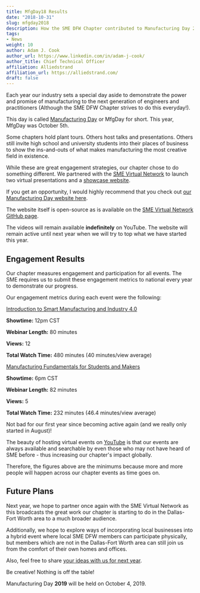 ```yaml
---
title: MfgDay18 Results
date: "2018-10-31"
slug: mfgday2018
description: How the SME DFW Chapter contributed to Manufacturing Day 2018.
tags:
- News
weight: 10
author: Adam J. Cook
author_url: https://www.linkedin.com/in/adam-j-cook/
author_title: Chief Technical Officer
affiliation: Alliedstrand
affiliation_url: https://alliedstrand.com/
draft: false
---
```


Each year our industry sets a special day aside to demonstrate the power and
promise of manufacturing to the next generation of engineers and practitioners
(Although the SME DFW Chapter strives to do this everyday!).

This day is called [Manufacturing Day](https://www.mfgday.com/) or MfgDay for
short. This year, MfgDay was October 5th.

Some chapters hold plant tours. Others host talks and presentations. Others still
invite high school and university students into their places of business to show
the ins-and-outs of what makes manufacturing the most creative field in existence.

While these are great engagement strategies, our chapter chose to do something
different. We partnered with the [SME Virtual Network](https://smevirtual.com/)
to launch two virtual presentations and a [showcase website](https://mfgday.smevirtual.com/).

If you get an opportunity, I would highly recommend that you check out
[our Manufacturing Day website here](https://mfgday.smevirtual.com/).

The website itself is open-source as is available on the
[SME Virtual Network GitHub page](https://github.com/smevirtual/mfgday18-website).

The videos will remain available **indefinitely** on YouTube. The website will
remain active until next year when we will try to top what we have started this
year.

## Engagement Results

Our chapter measures engagement and participation for all events. The SME requires
us to submit these engagement metrics to national every year to demonstrate
our progress.

Our engagement metrics during each event were the following:

[Introduction to Smart Manufacturing and Industry 4.0](https://www.youtube.com/watch?v=6Sp9N0zUfwc)

**Showtime:** 12pm CST

**Webinar Length:** 80 minutes

**Views:** 12

**Total Watch Time:** 480 minutes (40 minutes/view average)

[Manufacturing Fundamentals for Students and Makers](https://www.youtube.com/watch?v=3IUBTa_F5js)

**Showtime:** 6pm CST

**Webinar Length:** 82 minutes

**Views:** 5

**Total Watch Time:** 232 minutes (46.4 minutes/view average)

Not bad for our first year since becoming active again (and we really only
started in August)!

The beauty of hosting virtual events on [YouTube](https://www.youtube.com/smevirtual)
is that our events are always available and searchable by even those who may
not have heard of SME before - thus increasing our chapter's impact globally.

Therefore, the figures above are the minimums because more and more people will
happen across our chapter events as time goes on.

## Future Plans

Next year, we hope to partner once again with the SME Virtual Network as this
broadcasts the great work our chapter is starting to do in the Dallas-Fort
Worth area to a much broader audience.

Additionally, we hope to explore ways of incorporating local businesses into
a hybrid event where local SME DFW members can participate physically, but
members which are not in the Dallas-Fort Worth area can still join us from
the comfort of their own homes and offices.

Also, feel free to share [your ideas with us for next year](https://goo.gl/forms/qut4cYyM1LTPWleP2).

Be creative! Nothing is off the table!

Manufacturing Day **2019** will be held on October 4, 2019.
